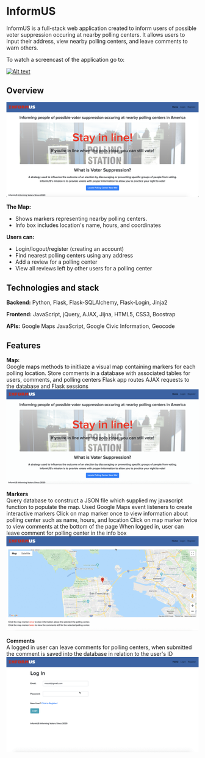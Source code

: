 # InformUS
InformUS is a full-stack web application created to inform users of possible voter suppression occuring at nearby polling centers. It allows users to input their address, view nearby polling centers, and leave comments to warn others. 

To watch a screencast of the application go to:

[![Alt text](https://img.youtube.com/vi/AwLZJL1cUz8/0.jpg)](https://www.youtube.com/watch?v=AwLZJL1cUz8)


## Overview
![](readme-imgs/homepage.png)
<br>

**The Map:**
* Shows markers representing nearby polling centers.
* Info box includes location's name, hours, and coordinates

**Users can:**
* Login/logout/register (creating an account)
* Find nearest polling centers using any address
* Add a review for a polling center
* View all reviews left by other users for a polling center

## Technologies and stack
**Backend:**
Python, Flask, Flask-SQLAlchemy, Flask-Login, Jinja2

**Frontend:**
JavaScript, jQuery, AJAX, Jijna, HTML5, CSS3, Boostrap

**APIs:**
Google Maps JavaScript, Google Civic Information, Geocode

## Features
**Map:**
<br>
Google maps methods to initliaze a visual map containing markers for each polling location.
Store comments in a database with associated tables for users, comments, and polling centers
Flask app routes AJAX requests to the database and Flask sessions
![](/readme-imgs/map.gif)

**Markers**
<br>
Query database to construct a JSON file which supplied my javascript function to populate the map. 
Used Google Maps event listeners to create interactive markers
Click on map marker once to view information about polling center such as name, hours, and location
Click on map marker twice to view comments at the bottom of the page
When logged in, user can leave comment for polling center in the info box 
![](/readme-imgs/interactivemap.gif)

**Comments**
<br>
A logged in user can leave comments for polling centers, when submitted the comment is saved into the database in relation to the user's ID
![](readme-imgs/commentmap.gif)


